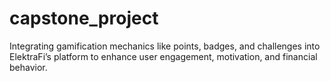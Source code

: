 # capstone_project
Integrating gamification mechanics like points, badges, and challenges into ElektraFi’s platform to enhance user engagement, motivation, and financial behavior.
